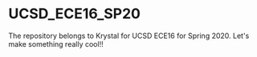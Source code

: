 # UCSD_ECE16_SP20
The repository belongs to Krystal for UCSD ECE16 for Spring 2020.
Let's make something really cool!!

